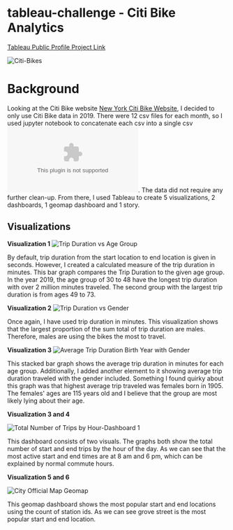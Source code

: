 # tableau-challenge - Citi Bike Analytics

[Tableau Public Profile Project Link](https://public.tableau.com/profile/satvik.ajmera#!/vizhome/citi-bikes-challenge/CitiBikeStory?publish=yes)


![Citi-Bikes](Images/citi-bike-station-bikes.jpg)





# Background

Looking at the Citi Bike website [New York Citi Bike Website](https://www.citibikenyc.com/system-data), I decided to only use Citi Bike data in 2019. There were 12 csv files for each month, so I used jupyter notebook to concatenate each csv into a single csv ![here](2019/2019_concat_test.csv). The data did not require any further clean-up. From there, I used Tableau to create 5 visualizations, 2 dashboards, 1 geomap dashboard and 1 story.

## Visualizations

**Visualization 1**
![Trip Duration vs Age Group](Images/1-Trip-duration-vs-Age-group.png)

By default, trip duration from the start location to end location is given in seconds. However, I created a calculated measure of the trip duration in minutes. This bar graph compares the Trip Duration to the given age group. In the year 2019, the age group of 30 to 48 have the longest trip duration with over 2 million minutes traveled. The second group with the largest trip duration is from ages 49 to 73.

**Visualization 2**
![Trip Duration vs Gender](Images/2-Trip-Duration-by-Gender-2019.png)

Once again, I have used trip duration in minutes. This visualization shows that the largest proportion of the sum total of trip duration are males. Therefore, males are using the bikes the most to travel.


**Visualization 3**
![Average Trip Duration Birth Year with Gender](Images/3-Avg-Trip-Duration-Birth-Year-w-Gender.png)

This stacked bar graph shows the average trip duration in minutes for each age group. Additionally, I added another element to it showing average trip duration traveled with the gender included. Something I found quirky about this graph was that highest average trip traveled was females born in 1905. The females' ages are 115 years old and I believe that the group are most likely lying about their age.

**Visualization 3 and 4**

![Total Number of Trips by Hour-Dashboard 1](Images/6-Tot-Number-of-Trips-by-Hour-Dashboard-1.png)

This dashboard consists of two visuals. The graphs both show the total number of start and end trips by the hour of the day. As we can see that the most active start and end times are at 8 am and 6 pm, which can be explained by normal commute hours. 

**Visualization 5 and 6**

![City Official Map Geomap](Images/8-City-Official-Map-Geomap.png)

This geomap dashboard shows the most popular start and end locations using the count of station ids. As we can see grove street is the most popular start and end location.
